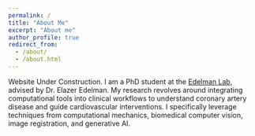```yaml
---
permalink: /
title: "About Me"
excerpt: "About me"
author_profile: true
redirect_from: 
  - /about/
  - /about.html
---
```

Website Under Construction.
I am a PhD student at the [Edelman Lab](https://edelmanlab.mit.edu/), advised by Dr. Elazer Edelman. My research revolves around integrating computational tools into clinical workflows to understand coronary artery disease and guide cardiovascular interventions. I specifically leverage techniques from computational mechanics, biomedical computer vision, image registration, and generative AI.
